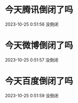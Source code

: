 # 今天腾讯倒闭了吗

2023-10-25 0:51:56 没倒闭

# 今天微博倒闭了吗

2023-10-25 0:51:57 没倒闭

# 今天百度倒闭了吗

2023-10-25 0:51:59 没倒闭

